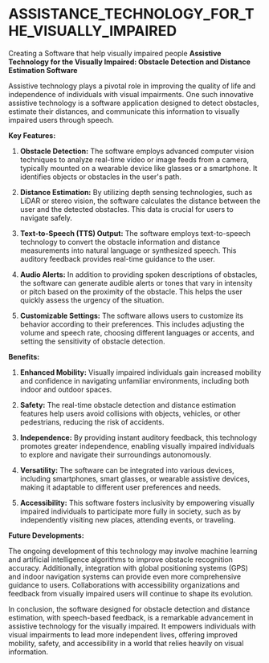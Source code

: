 # ASSISTANCE_TECHNOLOGY_FOR_THE_VISUALLY_IMPAIRED
Creating a Software that help visually impaired people 
**Assistive Technology for the Visually Impaired: Obstacle Detection and Distance Estimation Software**

Assistive technology plays a pivotal role in improving the quality of life and independence of individuals with visual impairments. One such innovative assistive technology is a software application designed to detect obstacles, estimate their distances, and communicate this information to visually impaired users through speech.

**Key Features:**

1. **Obstacle Detection:** The software employs advanced computer vision techniques to analyze real-time video or image feeds from a camera, typically mounted on a wearable device like glasses or a smartphone. It identifies objects or obstacles in the user's path.

2. **Distance Estimation:** By utilizing depth sensing technologies, such as LiDAR or stereo vision, the software calculates the distance between the user and the detected obstacles. This data is crucial for users to navigate safely.

3. **Text-to-Speech (TTS) Output:** The software employs text-to-speech technology to convert the obstacle information and distance measurements into natural language or synthesized speech. This auditory feedback provides real-time guidance to the user.

4. **Audio Alerts:** In addition to providing spoken descriptions of obstacles, the software can generate audible alerts or tones that vary in intensity or pitch based on the proximity of the obstacle. This helps the user quickly assess the urgency of the situation.

5. **Customizable Settings:** The software allows users to customize its behavior according to their preferences. This includes adjusting the volume and speech rate, choosing different languages or accents, and setting the sensitivity of obstacle detection.

**Benefits:**

1. **Enhanced Mobility:** Visually impaired individuals gain increased mobility and confidence in navigating unfamiliar environments, including both indoor and outdoor spaces.

2. **Safety:** The real-time obstacle detection and distance estimation features help users avoid collisions with objects, vehicles, or other pedestrians, reducing the risk of accidents.

3. **Independence:** By providing instant auditory feedback, this technology promotes greater independence, enabling visually impaired individuals to explore and navigate their surroundings autonomously.

4. **Versatility:** The software can be integrated into various devices, including smartphones, smart glasses, or wearable assistive devices, making it adaptable to different user preferences and needs.

5. **Accessibility:** This software fosters inclusivity by empowering visually impaired individuals to participate more fully in society, such as by independently visiting new places, attending events, or traveling.

**Future Developments:**

The ongoing development of this technology may involve machine learning and artificial intelligence algorithms to improve obstacle recognition accuracy. Additionally, integration with global positioning systems (GPS) and indoor navigation systems can provide even more comprehensive guidance to users. Collaborations with accessibility organizations and feedback from visually impaired users will continue to shape its evolution.

In conclusion, the software designed for obstacle detection and distance estimation, with speech-based feedback, is a remarkable advancement in assistive technology for the visually impaired. It empowers individuals with visual impairments to lead more independent lives, offering improved mobility, safety, and accessibility in a world that relies heavily on visual information.
